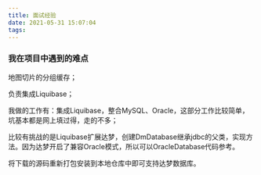 ```yaml
---
title: 面试经验
date: 2021-05-31 15:07:04
tags:
---
```


### 我在项目中遇到的难点

地图切片的分组缓存；



负责集成Liquibase；

我做的工作有：集成Liquibase，整合MySQL、Oracle，这部分工作比较简单，坑基本都是网上填过得，走的不多；

比较有挑战的是Liquibase扩展达梦，创建DmDatabase继承jdbc的父类，实现方法。因为达梦开启了兼容Oracle模式，所以可以OracleDatabase代码参考。

将下载的源码重新打包安装到本地仓库中即可支持达梦数据库。



